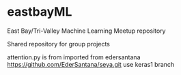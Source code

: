 # eastbayML
 East Bay/Tri-Valley Machine Learning Meetup repository

Shared repository for group projects

attention.py is from imported from edersantana https://github.com/EderSantana/seya.git  use keras1 branch
